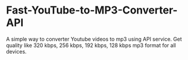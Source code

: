 # Fast-YouTube-to-MP3-Converter-API
A simple way to converter Youtube videos to mp3 using API service. Get quality like 320 kbps, 256 kbps, 192 kbps, 128 kbps mp3 format for all devices.
